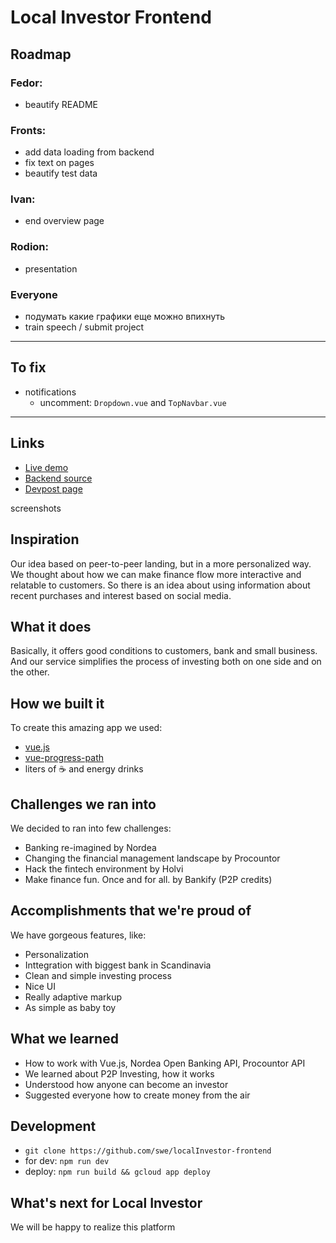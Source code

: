 # Local Investor Frontend

## Roadmap

### Fedor:
* beautify README

### Fronts: 
* add data loading from backend
* fix text on pages
* beautify test data

### Ivan:
* end overview page

### Rodion:
* presentation

### Everyone
* подумать какие графики еще можно впихнуть
* train speech / submit project

---

## To fix

* notifications
  * uncomment: `Dropdown.vue` and `TopNavbar.vue`

---

## Links

* [Live demo](https://junction-tyzzo.appspot.com/)
* [Backend source](https://github.com/swe/localInvestor-backend)
* [Devpost page](https://devpost.com/software/local-investor)

screenshots

## Inspiration 

Our idea based on peer-to-peer landing, but in a more personalized way. We thought about how we can make finance flow more interactive and relatable to customers. So there is an idea about using information about recent purchases and interest based on social media.

## What it does

Basically, it offers good conditions to customers, bank and small business. And our service simplifies the process of investing both on one side and on the other.

## How we built it

To create this amazing app we used:
* [vue.js](https://github.com/vuejs/vue)
* [vue-progress-path](https://github.com/Akryum/vue-progress-path)
* liters of :coffee: and energy drinks

## Challenges we ran into

We decided to ran into few challenges:
* Banking re-imagined by Nordea
* Changing the financial management landscape by Procountor
* Hack the fintech environment by Holvi
* Make finance fun. Once and for all. by Bankify (P2P credits)

## Accomplishments that we're proud of

We have gorgeous features, like:
* Personalization
* Inttegration with biggest bank in Scandinavia
* Clean and simple investing process
* Nice UI
* Really adaptive markup
* As simple as baby toy

## What we learned

* How to work with Vue.js, Nordea Open Banking API, Procountor API
* We learned about P2P Investing, how it works
* Understood how anyone can become an investor
* Suggested everyone how to create money from the air

## Development

* `git clone https://github.com/swe/localInvestor-frontend`
* for dev: `npm run dev`
* deploy: `npm run build && gcloud app deploy`

## What's next for Local Investor

We will be happy to realize this platform
